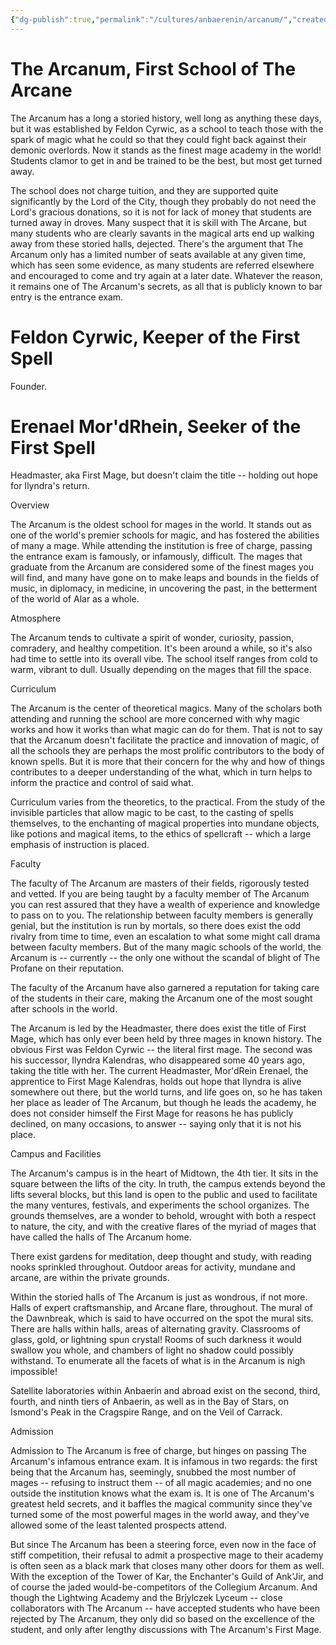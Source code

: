 ```yaml
---
{"dg-publish":true,"permalink":"/cultures/anbaerenin/arcanum/","created":"2024-11-15T16:44:44.113-08:00","updated":"2024-11-15T17:08:12.397-08:00"}
---
```



# The Arcanum, First School of The Arcane
The Arcanum has a long a storied history, well long as anything these days, but it was established by Feldon Cyrwic, as a school to teach those with the spark of magic what he could so that they could fight back against their demonic overlords. Now it stands as the finest mage academy in the world! Students clamor to get in and be trained to be the best, but most get turned away. 

The school does not charge tuition, and they are supported quite significantly by the Lord of the City, though they probably do not need the Lord's gracious donations, so it is not for lack of money that students are turned away in droves. Many suspect that it is skill with The Arcane, but many students who are clearly savants in the magical arts end up walking away from these storied halls, dejected. There's the argument that The Arcanum only has a limited number of seats available at any given time, which has seen some evidence, as many students are referred elsewhere and encouraged to come and try again at a later date. Whatever the reason, it remains one of The Arcanum's secrets, as all that is publicly known to bar entry is the entrance exam. 

# Feldon Cyrwic, Keeper of the First Spell
Founder.

# Erenael Mor'dRhein, Seeker of the First Spell
Headmaster, aka First Mage, but doesn't claim the title -- holding out hope for Ilyndra's return.

Overview

The Arcanum is the oldest school for mages in the world. It stands out as one of the world's premier schools for magic, and has fostered the abilities of many a mage. While attending the institution is free of charge, passing the entrance exam is famously, or infamously, difficult. The mages that graduate from the Arcanum are considered some of the finest mages you will find, and many have gone on to make leaps and bounds in the fields of music, in diplomacy, in medicine, in uncovering the past, in the betterment of the world of Alar as a whole.

Atmosphere

The Arcanum tends to cultivate a spirit of wonder, curiosity, passion, comradery, and healthy competition. It's been around a while, so it's also had time to settle into its overall vibe. The school itself ranges from cold to warm, vibrant to dull. Usually depending on the mages that fill the space.

Curriculum

The Arcanum is the center of theoretical magics. Many of the scholars both attending and running the school are more concerned with why magic works and how it works than what magic can do for them. That is not to say that the Arcanum doesn't facilitate the practice and innovation of magic, of all the schools they are perhaps the most prolific contributors to the body of known spells. But it is more that their concern for the why and how of things contributes to a deeper understanding of the what, which in turn helps to inform the practice and control of said what.

Curriculum varies from the theoretics, to the practical. From the study of the invisible particles that allow magic to be cast, to the casting of spells themselves, to the enchanting of magical properties into mundane objects, like potions and magical items, to the ethics of spellcraft -- which a large emphasis of instruction is placed.

Faculty

The faculty of The Arcanum are masters of their fields, rigorously tested and vetted. If you are being taught by a faculty member of The Arcanum you can rest assured that they have a wealth of experience and knowledge to pass on to you. The relationship between faculty members is generally genial, but the institution is run by mortals, so there does exist the odd rivalry from time to time, even an escalation to what some might call drama between faculty members. But of the many magic schools of the world, the Arcanum is -- currently -- the only one without the scandal of blight of The Profane on their reputation.

The faculty of the Arcanum have also garnered a reputation for taking care of the students in their care, making the Arcanum one of the most sought after schools in the world.

The Arcanum is led by the Headmaster, there does exist the title of First Mage, which has only ever been held by three mages in known history. The obvious First was Feldon Cyrwic -- the literal first mage. The second was his successor, Ilyndra Kalendras, who disappeared some 40 years ago, taking the title with her. The current Headmaster, Mor'dRein Erenael, the apprentice to First Mage Kalendras, holds out hope that Ilyndra is alive somewhere out there, but the world turns, and life goes on, so he has taken her place as leader of The Arcanum, but though he leads the academy, he does not consider himself the First Mage for reasons he has publicly declined, on many occasions, to answer -- saying only that it is not his place.

Campus and Facilities

The Arcanum's campus is in the heart of Midtown, the 4th tier. It sits in the square between the lifts of the city. In truth, the campus extends beyond the lifts several blocks, but this land is open to the public and used to facilitate the many ventures, festivals, and experiments the school organizes. The grounds themselves, are a wonder to behold, wrought with both a respect to nature, the city, and with the creative flares of the myriad of mages that have called the halls of The Arcanum home.

There exist gardens for meditation, deep thought and study, with reading nooks sprinkled throughout. Outdoor areas for activity, mundane and arcane, are within the private grounds.

Within the storied halls of The Arcanum is just as wondrous, if not more. Halls of expert craftsmanship, and Arcane flare, throughout. The mural of the Dawnbreak, which is said to have occurred on the spot the mural sits. There are halls within halls, areas of alternating gravity. Classrooms of glass, gold, or lightning spun crystal! Rooms of such darkness it would swallow you whole, and chambers of light no shadow could possibly withstand. To enumerate all the facets of what is in the Arcanum is nigh impossible!

Satellite laboratories within Anbaerin and abroad exist on the second, third, fourth, and ninth tiers of Anbaerin, as well as in the Bay of Stars, on Ismond's Peak in the Cragspire Range, and on the Veil of Carrack.

Admission

Admission to The Arcanum is free of charge, but hinges on passing The Arcanum's infamous entrance exam. It is infamous in two regards: the first being that the Arcanum has, seemingly, snubbed the most number of mages -- refusing to instruct them -- of all magic academies; and no one outside the institution knows what the exam is. It is one of The Arcanum's greatest held secrets, and it baffles the magical community since they've turned some of the most powerful mages in the world away, and they've allowed some of the least talented prospects attend.

But since The Arcanum has been a steering force, even now in the face of stiff competition, their refusal to admit a prospective mage to their academy is often seen as a black mark that closes many other doors for them as well. With the exception of the Tower of Kar, the Enchanter's Guild of Ank'Jir, and of course the jaded would-be-competitors of the Collegium Arcanum. And though the Lightwing Academy and the Brjylczek Lyceum -- close collaborators with The Arcanum -- have accepted students who have been rejected by The Arcanum, they only did so based on the excellence of the student, and only after lengthy discussions with The Arcanum's First Mage.